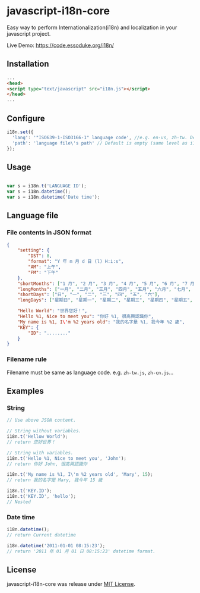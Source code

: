 # javascript-i18n-core

Easy way to perform Internationalization(i18n) and localization in your javascript project.

Live Demo: https://code.essoduke.org/i18n/

## Installation

```html
...
<head>
<script type="text/javascript" src="i18n.js"></script>
</head>
...
```

## Configure
```javascript
i18n.set({
  'lang': '"ISO639-1-ISO3166-1" language code', //e.g. en-us, zh-tw. Default is auto detect from browser.
  'path': 'language file\'s path' // Default is empty (same level as i18n.js)
});
```
## Usage
```javascript

var s = i18n.t('LANGUAGE ID');
var s = i18n.datetime();
var s = i18n.datetime('Date time');

```
## Language file 
### File contents in JSON format
```json
{
    "setting": {
        "DST": 8,
        "format": "Y 年 m 月 d 日 (l) H:i:s",
        "AM": "上午",
        "PM": "下午"
    },
    "shortMonths": ["1 月", "2 月", "3 月", "4 月", "5 月", "6 月", "7 月", "8 月", "9 月", "10 月", "11 月", "12 月"],
    "longMonths": ["一月", "二月", "三月", "四月", "五月", "六月", "七月", "八月", "九月", "十月", "十一月", "十二月"],
    "shortDays": ["日", "一", "二", "三", "四", "五", "六"],
    "longDays": ["星期日", "星期一", "星期二", "星期三", "星期四", "星期五", "星期六"],

    "Hello World": "世界您好！",
    "Hello %1, Nice to meet you": "你好 %1, 很高興認識你",
    "My name is %1, I\'m %2 years old": "我的名字是 %1, 我今年 %2 歲",
    "KEY": {
        "ID": "........"
    }
}
```
### Filename rule
Filename must be same as language code. e.g. `zh-tw.js`, `zh-cn.js`...

## Examples
### String
```javascript
// Use above JSON content.

// String without variables. 
i18n.t('Hellow World'); 
// return 您好世界！

// String with variables.
i18n.t('Hello %1, Nice to meet you', 'John'); 
// return 你好 John, 很高興認識你

i18n.t('My name is %1, I\'m %2 years old', 'Mary', 15); 
// return 我的名字是 Mary, 我今年 15 歲

i18n.t('KEY.ID');
i18n.t('KEY.ID', 'hello');
// Nested
```
### Date time
```javascript
i18n.datetime(); 
// return Current datetime

i18n.datetime('2011-01-01 08:15:23');
// return '2011 年 01 月 01 日 08:15:23' datetime format.
```
## License
javascript-i18n-core was release under [MIT License](http://opensource.org/licenses/MIT).
